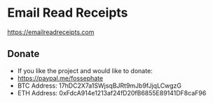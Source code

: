 # Email Read Receipts
https://emailreadreceipts.com

## Donate
  * If you like the project and would like to donate:
  * https://paypal.me/fossephate
  * BTC Address: 17hDC2X7a1SWjsqBJRt9mJb9fJjqLCwgzG
  * ETH Address: 0xFdcA914e1213af24fD20fB6855E89141DF8caF96
